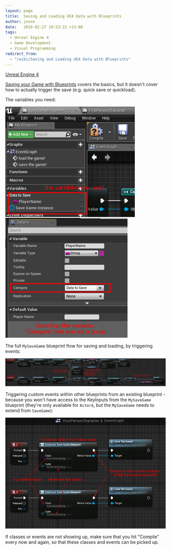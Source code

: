 ```yaml
---
layout: page
title:  Saving and Loading UE4 Data with Blueprints
author: jevon
date:   2016-02-27 19:53:22 +13:00
tags:
  - Unreal Engine 4
  - Game Development
  - Visual Programming
redirect_from:
  - "/wiki/Saving and Loading UE4 Data with Blueprints"
---
```


[Unreal Engine 4](Unreal_Engine_4.md)

<a href="https://docs.unrealengine.com/latest/INT/Gameplay/SaveGame/Blueprints/index.html">Saving your Game with Blueprints</a> covers the basics, but it doesn't cover how to actually trigger the save (e.g. quick save or quickload).

The variables you need:

<img src="/img/ue4/save-load-variables.png"> <img src="/img/ue4/save-load-group.png">

The full `MySaveGame` blueprint flow for saving and loading, by triggering events:

<img src="/img/ue4/save-load-game.png">

Triggering custom events within other blueprints from an existing blueprint - because you won't have access to the KeyInputs from the `MySaveGame` blueprint (they're only available for `Actor`s, but the `MySaveGame` needs to extend from `SaveGame`):

<img src="/img/ue4/triggering-events.png">

If classes or events are not showing up, make sure that you hit "Compile" every now and again, so that these classes and events can be picked up.
